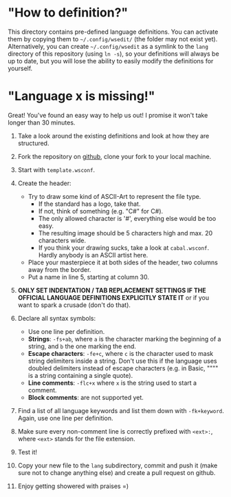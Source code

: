 # "How to definition?"

This directory contains pre-defined language definitions.  You can activate them
by copying them to `~/.config/wsedit/` (the folder may not exist yet).
Alternatively, you can create `~/.config/wsedit` as a symlink to the `lang`
directory of this repository (using `ln -s`), so your definitions will
always be up to date, but you will lose the ability to easily modify the
definitions for yourself.

# "Language x is missing!"

Great!  You've found an easy way to help us out!  I promise it won't take longer
than 30 minutes.

1. Take a look around the existing definitions and look at how they are
   structured.

2. Fork the repository on [github](https://github.com/SirBoonami/wsedit), clone
   your fork to your local machine.

3. Start with `template.wsconf`.

4. Create the header:
   * Try to draw some kind of ASCII-Art to represent the file type.
     * If the standard has a logo, take that.
     * If not, think of something (e.g. "C#" for C#).
     * The only allowed character is '#', everything else would be too easy.
     * The resulting image should be 5 characters high and max. 20 characters
       wide.
     * If you think your drawing sucks, take a look at `cabal.wsconf`.  Hardly
       anybody is an ASCII artist here.
   * Place your masterpiece it at both sides of the header, two columns away from
     the border.
   * Put a name in line 5, starting at column 30.

5. **ONLY SET INDENTATION / TAB REPLACEMENT SETTINGS IF THE OFFICIAL LANGUAGE
   DEFINITIONS EXPLICITLY STATE IT** or if you want to spark a crusade (don't do
   that).

6. Declare all syntax symbols:
   * Use one line per definition.
   * __Strings__: `-fs+ab`, where `a` is the character marking the beginning of
     a string, and `b` the one marking the end.
   * __Escape characters__: `-fe+c`, where `c` is the character used to mask
     string delimiters inside a string.  Don't use this if the language uses
     doubled delimiters instead of escape characters (e.g. in Basic, """" is a
     string containing a single quote).
   * __Line comments__: `-flc+x` where `x` is the string used to start a
     comment.
   * __Block comments__: are not supported yet.

7. Find a list of all language keywords and list them down with `-fk+keyword`.
   Again, use one line per definition.

8. Make sure every non-comment line is correctly prefixed with `<ext>:`, where
   `<ext>` stands for the file extension.

9. Test it!

10. Copy your new file to the `lang` subdirectory, commit and push it (make sure
    not to change anything else) and create a pull request on github.

11. Enjoy getting showered with praises =)
